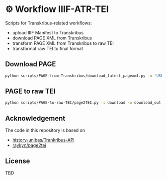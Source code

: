 # ⚙️ Workflow IIIF-ATR-TEI

Scripts for Transkribus-related workflows:

* upload IIIF Manifest to Transkribus
* download PAGE XML from Transkribus
* transform PAGE XML from Transkribus to raw TEI
* transformat raw TEI to final format

## Download PAGE

```bash
python scripts/PAGE-from-Transkribus/download_latest_pagexml.py -u 'USERNAME' -p 'PASSWORD' -c 'COLLECTION-ID-1' 'COLLECTION-ID-2' -o 'OUTFOLDER'
```

## PAGE to raw TEI

```bash
python scripts/PAGE-to-raw-TEI/page2TEI.py -i download -o download_out
```

## Acknowledgement

The code in this repository is based on 

* [history-unibas/Trankribus-API](https://github.com/history-unibas/Trankribus-API)
* [raykyn/page2tei](https://github.com/raykyn/page2tei)

## License

TBD